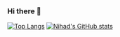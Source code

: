 ### Hi there 👋

[![Top Langs](https://github-readme-stats.vercel.app/api/top-langs/?username=NihadZeidan&theme=dark&show_icons=true)](https://github.com/NihadZeidan)
[![Nihad's GitHub stats](https://github-readme-stats.vercel.app/api?username=NihadZeidan&theme=dark&show_icons=true)](https://github.com/NihadZeidan)




